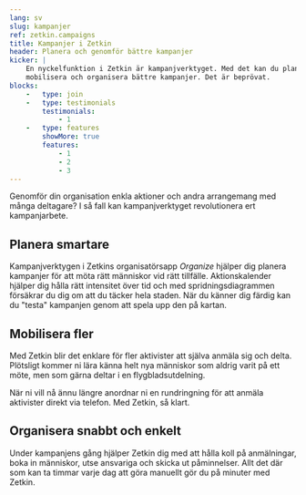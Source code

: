 ```yaml
---
lang: sv
slug: kampanjer
ref: zetkin.campaigns
title: Kampanjer i Zetkin
header: Planera och genomför bättre kampanjer
kicker: |
    En nyckelfunktion i Zetkin är kampanjverktyget. Med det kan du planera,
    mobilisera och organisera bättre kampanjer. Det är beprövat.
blocks:
    -   type: join
    -   type: testimonials
        testimonials:
            - 1
    -   type: features
        showMore: true
        features:
            - 1
            - 2
            - 3
---
```


Genomför din organisation enkla aktioner och andra arrangemang med många
deltagare? I så fall kan kampanjverktyget revolutionera ert kampanjarbete.

## Planera smartare
Kampanjverktygen i Zetkins organisatörsapp _Organize_ hjälper dig planera
kampanjer för att möta rätt människor vid rätt tillfälle. Aktionskalender
hjälper dig hålla rätt intensitet över tid och med spridningsdiagrammen
försäkrar du dig om att du täcker hela staden. När du känner dig färdig
kan du "testa" kampanjen genom att spela upp den på kartan.

## Mobilisera fler
Med Zetkin blir det enklare för fler aktivister att själva anmäla sig och
delta. Plötsligt kommer ni lära känna helt nya människor som aldrig varit
på ett möte, men som gärna deltar i en flygbladsutdelning.

När ni vill nå ännu längre anordnar ni en rundringning för att anmäla
aktivister direkt via telefon. Med Zetkin, så klart.

## Organisera snabbt och enkelt
Under kampanjens gång hjälper Zetkin dig med att hålla koll på anmälningar,
boka in människor, utse ansvariga och skicka ut påminnelser. Allt det där
som kan ta timmar varje dag att göra manuellt gör du på minuter med Zetkin.
